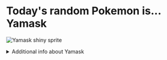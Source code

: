 # Today's random Pokemon is... Yamask

![Yamask shiny sprite](https://raw.githubusercontent.com/PokeAPI/sprites/master/sprites/pokemon/shiny/562.png)

<details>
<summary>Additional info about Yamask</summary>

| srpite type | image |
|------|------|
| back_default | ![Yamask back_default sprite](https://raw.githubusercontent.com/PokeAPI/sprites/master/sprites/pokemon/back/562.png) |
| back_shiny | ![Yamask back_shiny sprite](https://raw.githubusercontent.com/PokeAPI/sprites/master/sprites/pokemon/back/shiny/562.png) |
| front_default | ![Yamask front_default sprite](https://raw.githubusercontent.com/PokeAPI/sprites/master/sprites/pokemon/562.png) | </details>